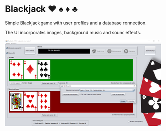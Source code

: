 # Blackjack ♥️ ♠️ ♦️ ♣️

Simple Blackjack game with user profiles and a database connection.

The UI incorporates images, background music and sound effects. 



![captura](/Blackjack/captura.png)

